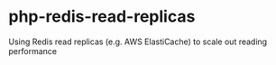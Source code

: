# php-redis-read-replicas
Using Redis read replicas (e.g. AWS ElastiCache) to scale out reading performance
